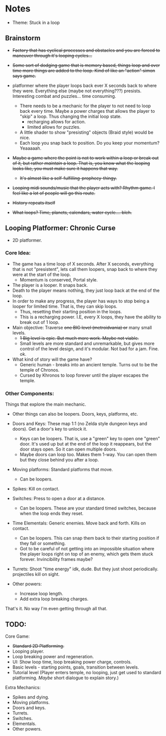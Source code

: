 # Notes
* Theme: Stuck in a loop

## Brainstorm
* ~~Factory that has cyclical processes and obstacles and you are forced to maneuver through it's looping cycles...~~

* ~~Some sort of dodging game that is memory based, things loop and over time more things are added to the loop. Kind of like an "action" simon says game.~~

* platformer where the player loops back ever X seconds back to where they were. Everything else (maybe not everything???) presists. Interesting combat and puzzles... time consuming.
    * There needs to be a mechanic for the player to not need to loop back every time. Maybe a power charges that allows the player to "skip" a loop. Thus changing the initial loop state.
        * recharging allows for action.
        * limited allows for puzzles.
    * A little shader to show "presisting" objects (Braid style) would be nice.
    * Each loop you snap back to position. Do you keep your momentum? Yeaaaaah.

* ~~Maybe a game where the point is not to work within a loop or break out of it, but rather _maintain_ a loop. That is, you know what the looping looks like, you must make sure it happens that way.~~
    * ~~It's almost like a self-fulfilling-prophecy-thingy.~~

* ~~Looping midi sounds/music that the player acts with? Rhythm game. I feel like a lot of people will go this route.~~

* ~~History repeats itself~~

* ~~What loops? Time, planets, calendars, water cycle.... bleh.~~

## Looping Platformer: Chronic Curse
* 2D platformer.

### Core Idea:
* The game has a time loop of X seconds. After X seconds, everything that is not "presistent", lets call them loopers, snap back to where they were at the start of the loop.
    * Momentum is conserved, Portal style.
* The player is a looper. It snaps back.
* Death to the player means nothing, they just loop back at the end of the loop.
* In order to make any progress, the player has ways to stop being a looper for limited time. That is, they can skip loops.
    * Thus, resetting their starting position in the loops.
    * This is a recharging power. I.E, every X loops, they have the ability to break out of 1 loop.
* Main objective: Traverse ~~one BIG level (metroidvania) or~~ many small levels. 
    * ~~1 Big level is epic. But much more work. Maybe not viable.~~
    * Small levels are more standard and unremarkable, but gives more control of the level design, and it's modular. Not bad for a jam. Fine. ok.
* What kind of story will the game have?
    * Generic human - breaks into an ancient temple. Turns out to be the temple of Chronos.
    * Cursed by Khronos to loop forever until the player escapes the temple.

### Other Components:
Things that explore the main mechanic.

* Other things can also be loopers. Doors, keys, platforms, etc.

* Doors and Keys: These map 1:1 (no Zelda style dungeon keys and doors). Get a door's key to unlock it.
    * Keys can be loopers. That is, use a "green" key to open one "green" door. It's used up but at the end of the loop it reappears, but the door stays open. So it can open multiple doors.
    * Maybe doors can loop too. Makes them 1-way. You can open them but they close behind you after a loop.

* Moving platforms: Standard platforms that move.
    * Can be loopers.

* Spikes: Kill on contact.

* Switches: Press to open a door at a distance.
    * Can be loopers. These are your standard timed switches, because when the loop ends they reset.

* Time Elementals: Generic enemies. Move back and forth. Kills on contact.
    * Can be loopers. This can snap them back to their starting position if they fall or something.
    * Got to be careful of not getting into an impossible situation where the player loops right on top of an enemy, which gets them stuck forever. Invincibility frames maybe?

* Turrets: Shoot "time energy" idk, dude. But they just shoot periodically. projectiles kill on sight.

* Other powers:
    * Increase loop length.
    * Add extra loop breaking charges.

That's it. No way I'm even getting through all that.

## TODO:
Core Game:
* ~~Standard 2D Platforming.~~
* Looping player.
* Loop breaking power and regeneration.
* UI: Show loop time, loop breaking power charge, controls.
* Basic levels - starting points, goals, transition between levels.
* Tutorial level (Player enters temple, no looping, just get used to standard platforming. _Maybe_ short dialogue to explain story.)

Extra Mechanics:
* Spikes and dying.
* Moving platforms.
* Doors and keys.
* Turrets.
* Switches.
* Elementals.
* Other powers.